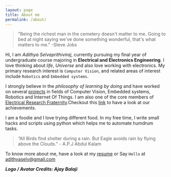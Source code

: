 ```yaml
---
layout: page
title: About me
permalink: /about/
---
```


>"Being the richest man in the cemetery doesn't matter to me. Going to bed at night saying we've done something wonderful, that's what matters to me." -Steve Jobs

Hi, I am *Adithya Selvaprithiviraj*, currently pursuing my final year of undergraduate course majoring in **Electrical and Electronics Engineering**. I love thinking about *life*, *Universe* and also love working with electronics. My primary research interest is `Computer Vision`, and related areas of interest include `Robotics` and `Embedded systems`.

 I strongly believe in the *philosophy of learning by doing* and have worked on several [projects](/projects) in fields of Computer Vision, Embedded systems, Robotics and Internet Of Things. I am also one of the core members of [Electrical Research Fraternity](http://www.erfssn.org/).Checkout this [link](http://www.erfssn.org/our-achievements/) to have a look at our achievements. 

I am a foodie and I love trying different food. In my free time, I write small hacks and scripts using python which helps me to automate humdrum tasks.

>“All Birds find shelter during a rain. But Eagle avoids rain by flying above the Clouds.” - A.P.J Abdul Kalam

To know more about me, have a look at my [resume](/assets/Cv.pdf) or Say `Hello` at adithyaselv@gmail.com 

***Logo / Avatar Credits: Ajay Balaji***
